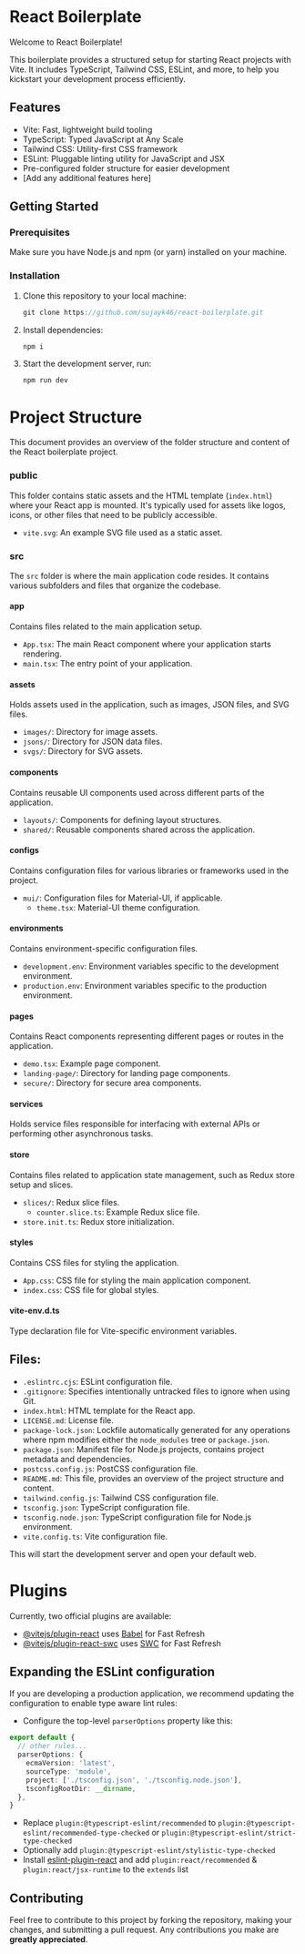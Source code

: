 # React Boilerplate

Welcome to React Boilerplate!

This boilerplate provides a structured setup for starting React projects with Vite. It includes TypeScript, Tailwind CSS, ESLint, and more, to help you kickstart your development process efficiently.

## Features

- Vite: Fast, lightweight build tooling
- TypeScript: Typed JavaScript at Any Scale
- Tailwind CSS: Utility-first CSS framework
- ESLint: Pluggable linting utility for JavaScript and JSX
- Pre-configured folder structure for easier development
- [Add any additional features here]

## Getting Started

### Prerequisites

Make sure you have Node.js and npm (or yarn) installed on your machine.

### Installation

1. Clone this repository to your local machine:
   ```ts
   git clone https://github.com/sujayk46/react-boilerplate.git
   ```

2. Install dependencies:
   ```ts
   npm i 
   ```
3. Start the development server, run:
   ```ts
   npm run dev
   ```

# Project Structure

This document provides an overview of the folder structure and content of the React boilerplate project.



### public

This folder contains static assets and the HTML template (`index.html`) where your React app is mounted. It's typically used for assets like logos, icons, or other files that need to be publicly accessible.

- `vite.svg`: An example SVG file used as a static asset.

### src

The `src` folder is where the main application code resides. It contains various subfolders and files that organize the codebase.

#### app

Contains files related to the main application setup.

- `App.tsx`: The main React component where your application starts rendering.
- `main.tsx`: The entry point of your application.

#### assets

Holds assets used in the application, such as images, JSON files, and SVG files.

- `images/`: Directory for image assets.
- `jsons/`: Directory for JSON data files.
- `svgs/`: Directory for SVG assets.

#### components

Contains reusable UI components used across different parts of the application.

- `layouts/`: Components for defining layout structures.
- `shared/`: Reusable components shared across the application.

#### configs

Contains configuration files for various libraries or frameworks used in the project.

- `mui/`: Configuration files for Material-UI, if applicable.
  - `theme.tsx`: Material-UI theme configuration.

#### environments

Contains environment-specific configuration files.

- `development.env`: Environment variables specific to the development environment.
- `production.env`: Environment variables specific to the production environment.

#### pages

Contains React components representing different pages or routes in the application.

- `demo.tsx`: Example page component.
- `landing-page/`: Directory for landing page components.
- `secure/`: Directory for secure area components.

#### services

Holds service files responsible for interfacing with external APIs or performing other asynchronous tasks.

#### store

Contains files related to application state management, such as Redux store setup and slices.

- `slices/`: Redux slice files.
  - `counter.slice.ts`: Example Redux slice file.
- `store.init.ts`: Redux store initialization.

#### styles

Contains CSS files for styling the application.

- `App.css`: CSS file for styling the main application component.
- `index.css`: CSS file for global styles.

#### vite-env.d.ts

Type declaration file for Vite-specific environment variables.

## Files:

- `.eslintrc.cjs`: ESLint configuration file.
- `.gitignore`: Specifies intentionally untracked files to ignore when using Git.
- `index.html`: HTML template for the React app.
- `LICENSE.md`: License file.
- `package-lock.json`: Lockfile automatically generated for any operations where npm modifies either the `node_modules` tree or `package.json`.
- `package.json`: Manifest file for Node.js projects, contains project metadata and dependencies.
- `postcss.config.js`: PostCSS configuration file.
- `README.md`: This file, provides an overview of the project structure and content.
- `tailwind.config.js`: Tailwind CSS configuration file.
- `tsconfig.json`: TypeScript configuration file.
- `tsconfig.node.json`: TypeScript configuration file for Node.js environment.
- `vite.config.ts`: Vite configuration file.


This will start the development server and open your default web.


# Plugins

Currently, two official plugins are available:

- [@vitejs/plugin-react](https://github.com/vitejs/vite-plugin-react/blob/main/packages/plugin-react/README.md) uses [Babel](https://babeljs.io/) for Fast Refresh
- [@vitejs/plugin-react-swc](https://github.com/vitejs/vite-plugin-react-swc) uses [SWC](https://swc.rs/) for Fast Refresh

## Expanding the ESLint configuration

If you are developing a production application, we recommend updating the configuration to enable type aware lint rules:

- Configure the top-level `parserOptions` property like this:

```ts
export default {
  // other rules...
  parserOptions: {
    ecmaVersion: 'latest',
    sourceType: 'module',
    project: ['./tsconfig.json', './tsconfig.node.json'],
    tsconfigRootDir: __dirname,
  },
}
```

- Replace `plugin:@typescript-eslint/recommended` to `plugin:@typescript-eslint/recommended-type-checked` or `plugin:@typescript-eslint/strict-type-checked`
- Optionally add `plugin:@typescript-eslint/stylistic-type-checked`
- Install [eslint-plugin-react](https://github.com/jsx-eslint/eslint-plugin-react) and add `plugin:react/recommended` & `plugin:react/jsx-runtime` to the `extends` list

## Contributing

Feel free to contribute to this project by forking the repository, making your changes, and submitting a pull request. Any contributions you make are **greatly appreciated**.
